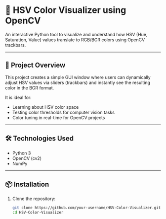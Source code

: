 # 🎨 HSV Color Visualizer using OpenCV

An interactive Python tool to visualize and understand how HSV (Hue, Saturation, Value) values translate to RGB/BGR colors using OpenCV trackbars.

---

## 🧠 Project Overview

This project creates a simple GUI window where users can dynamically adjust HSV values via sliders (trackbars) and instantly see the resulting color in the BGR format.

It is ideal for:
- Learning about HSV color space
- Testing color thresholds for computer vision tasks
- Color tuning in real-time for OpenCV projects

---

## 🛠️ Technologies Used

- Python 3
- OpenCV (cv2)
- NumPy

---

## 📦 Installation

1. Clone the repository:
   ```bash
   git clone https://github.com/your-username/HSV-Color-Visualizer.git
   cd HSV-Color-Visualizer
